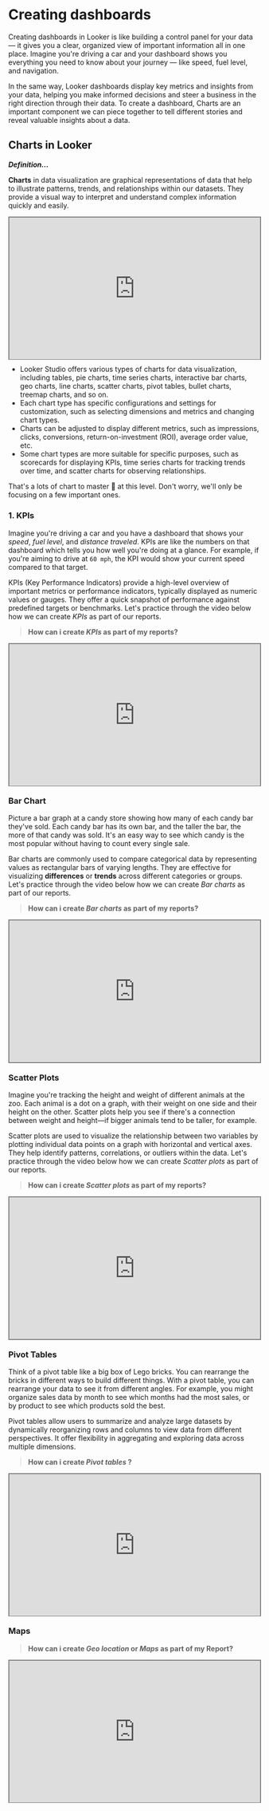 # Creating dashboards
Creating dashboards in Looker is like building a control panel for your data — it gives you a clear, organized view of important information all in one place. Imagine you're driving a car and your dashboard shows you everything you need to know about your journey — like speed, fuel level, and navigation. 

In the same way, Looker dashboards display key metrics and insights from your data, helping you make informed decisions and steer a business in the right direction through their data. To create a dashboard, Charts are an important component we can piece together to tell different stories and reveal valuable insights about a data.

## Charts in Looker

<aside>

**_Definition..._**

**Charts** in data visualization are graphical representations of data that help to illustrate patterns, trends, and relationships within our datasets. They provide a visual way to interpret and understand complex information quickly and easily.
</aside>


<div style="position: relative; padding-bottom: 56.25%; height: 0;"><iframe src="https://www.youtube.com/embed/8Pg0yO6Ijos?si=gWXsE4cKeRUZHXFk" title="Data Visualization" frameborder="0" allow="accelerometer; autoplay; clipboard-write; encrypted-media; gyroscope; picture-in-picture" allowfullscreen style="position: absolute; top: 0; left: 0; width: 100%; height: 100%; border: 2px solid grey;"></iframe></div>

- Looker Studio offers various types of charts for data visualization, including tables, pie charts, time series charts, interactive bar charts, geo charts, line charts, scatter charts, pivot tables, bullet charts, treemap charts, and so on.
- Each chart type has specific configurations and settings for customization, such as selecting dimensions and metrics and changing chart types.
- Charts can be adjusted to display different metrics, such as impressions, clicks, conversions, return-on-investment (ROI), average order value, etc.
- Some chart types are more suitable for specific purposes, such as scorecards for displaying KPIs, time series charts for tracking trends over time, and scatter charts for observing relationships.

That's a lots of chart to master 🤔 at this level. Don't worry, we'll only be focusing on a few important ones.

### 1. KPIs
Imagine you're driving a car and you have a dashboard that shows your _speed_, _fuel level_, and _distance traveled_. KPIs are like the numbers on that dashboard which tells you how well you're doing at a glance. For example, if you're aiming to drive at `60 mph`, the KPI would show your current speed compared to that target.

KPIs (Key Performance Indicators) provide a high-level overview of important metrics or performance indicators, typically displayed as numeric values or gauges. They offer a quick snapshot of performance against predefined targets or benchmarks. Let's practice through the video below how we can create _KPIs_ as part of our reports.

> **How can i create _KPIs_ as part of my reports?**

<div style="position: relative; padding-bottom: 56.25%; height: 0;"><iframe src="https://www.youtube.com/embed/98-NQxW3xHg?si=YMyxcOaqDotP3ozF" title="Data Visualization" frameborder="0" allow="accelerometer; autoplay; clipboard-write; encrypted-media; gyroscope; picture-in-picture" allowfullscreen style="position: absolute; top: 0; left: 0; width: 100%; height: 100%; border: 2px solid grey;"></iframe></div>

### Bar Chart
Picture a bar graph at a candy store showing how many of each candy bar they've sold. Each candy bar has its own bar, and the taller the bar, the more of that candy was sold. It's an easy way to see which candy is the most popular without having to count every single sale.

Bar charts are commonly used to compare categorical data by representing values as rectangular bars of varying lengths. They are effective for visualizing **differences** or **trends** across different categories or groups. Let's practice through the video below how we can create _Bar charts_ as part of our reports.

> **How can i create _Bar charts_ as part of my reports?**

<div style="position: relative; padding-bottom: 56.25%; height: 0;"><iframe src="https://www.youtube.com/embed/TwWFqr_OguI?si=PNAG4tSjAwuwwCCD" title="Data Visualization" frameborder="0" allow="accelerometer; autoplay; clipboard-write; encrypted-media; gyroscope; picture-in-picture" allowfullscreen style="position: absolute; top: 0; left: 0; width: 100%; height: 100%; border: 2px solid grey;"></iframe></div>


### Scatter Plots
Imagine you're tracking the height and weight of different animals at the zoo. Each animal is a dot on a graph, with their weight on one side and their height on the other. Scatter plots help you see if there's a connection between weight and height—if bigger animals tend to be taller, for example.

Scatter plots are used to visualize the relationship between two variables by plotting individual data points on a graph with horizontal and vertical axes. They help identify patterns, correlations, or outliers within the data. Let's practice through the video below how we can create _Scatter plots_ as part of our reports.

> **How can i create _Scatter plots_ as part of my reports?**

<div style="position: relative; padding-bottom: 56.25%; height: 0;"><iframe src="https://www.youtube.com/embed/LSjQ9-shcso?si=qYzbxJ8wRg0RU-Pn" title="Data Visualization" frameborder="0" allow="accelerometer; autoplay; clipboard-write; encrypted-media; gyroscope; picture-in-picture" allowfullscreen style="position: absolute; top: 0; left: 0; width: 100%; height: 100%; border: 2px solid grey;"></iframe></div>


### Pivot Tables
Think of a pivot table like a big box of Lego bricks. You can rearrange the bricks in different ways to build different things. With a pivot table, you can rearrange your data to see it from different angles. For example, you might organize sales data by month to see which months had the most sales, or by product to see which products sold the best.

Pivot tables allow users to summarize and analyze large datasets by dynamically reorganizing rows and columns to view data from different perspectives. It offer flexibility in aggregating and exploring data across multiple dimensions.

> **How can i create _Pivot tables_ ?**

<div style="position: relative; padding-bottom: 56.25%; height: 0;"><iframe src="https://www.youtube.com/embed/PsJB60u9E8o?si=8oScl9qTqzTTVSTO" title="Data Visualization" frameborder="0" allow="accelerometer; autoplay; clipboard-write; encrypted-media; gyroscope; picture-in-picture" allowfullscreen style="position: absolute; top: 0; left: 0; width: 100%; height: 100%; border: 2px solid grey;"></iframe></div>


### Maps

> **How can i create _Geo location_ or _Maps_ as part of my Report?**


<div style="position: relative; padding-bottom: 56.25%; height: 0;"><iframe src="https://www.youtube.com/embed/N-FtqT-n0T8?si=JMBYjspsg-BGcMIc" title="Data Visualization" frameborder="0" allow="accelerometer; autoplay; clipboard-write; encrypted-media; gyroscope; picture-in-picture" allowfullscreen style="position: absolute; top: 0; left: 0; width: 100%; height: 100%; border: 2px solid grey;"></iframe></div>


